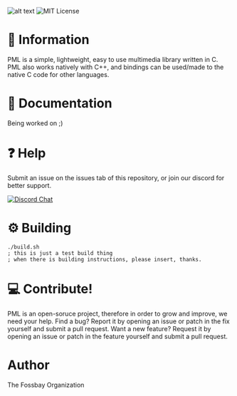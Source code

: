 ![alt text](https://github.com/redentgit/pml_gfx/blob/main/github_readme_assets/Untitled-1.png?raw=true)
![MIT License](https://img.shields.io/apm/l/atomic-design-ui.svg?)
 
# 📗  **Information**
 

PML is a simple, lightweight, easy to use multimedia library written in C. PML also works natively with C++, and bindings can be used/made to the native C code for other languages.

# 📖 **Documentation**

Being worked on ;)

# ❓   **Help**

Submit an issue on the issues tab of this repository, or join our discord for better support.

[![Discord Chat](https://img.shields.io/discord/783116373605875763.svg)](https://discord.gg/kM4z2ZJPYa)  

 
# ⚙️  **Building**
```
./build.sh
; this is just a test build thing
; when there is building instructions, please insert, thanks.
```

# 💻 **Contribute!**

PML is an open-soruce project, therefore in order to grow and improve, we need your help. Find a bug? Report it by opening an issue or patch in the fix yourself and submit a pull request. Want a new feature? Request it by opening an issue or patch in the feature yourself and submit a pull request.

# Author

The Fossbay Organization
